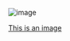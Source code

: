 
![image](https://user-images.githubusercontent.com/108147223/181814316-e60f6a09-afa3-4856-aa13-ac35da3c1466.png)


[This is an image](https://myoctocat.com/assets/images/base-octocat.svg)
